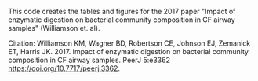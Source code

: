 This code creates the tables and figures for the 2017 paper "Impact of enzymatic digestion on bacterial community composition in CF airway samples" (Williamson et. al). 

Citation: Williamson KM, Wagner BD, Robertson CE, Johnson EJ, Zemanick ET, Harris JK. 2017. Impact of enzymatic digestion on bacterial community composition in CF airway samples. PeerJ 5:e3362 https://doi.org/10.7717/peerj.3362.
